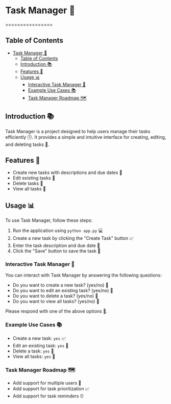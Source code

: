 # Task Manager 📝
================

Table of Contents
-----------------

- [Task Manager 📝](#task-manager-)
  - [Table of Contents](#table-of-contents)
  - [Introduction 📚](#introduction-)
  - [Features 🎉](#features-)
  - [Usage 📊](#usage-)
    - [Interactive Task Manager 🤔](#interactive-task-manager-)
    - [Example Use Cases 📚](#example-use-cases-)
    - [Task Manager Roadmap 🗺️](#task-manager-roadmap-️)

## Introduction 📚
 Task Manager is a project designed to help users manage their tasks efficiently 🕒. It provides a simple and intuitive interface for creating, editing, and deleting tasks 📝.

## Features 🎉

* Create new tasks with descriptions and due dates 📅
* Edit existing tasks 📝
* Delete tasks 🚮
* View all tasks 👀

## Usage 📊

To use Task Manager, follow these steps:

1. Run the application using `python app.py` 💻
2. Create a new task by clicking the "Create Task" button 📈
3. Enter the task description and due date 📅
4. Click the "Save" button to save the task 💾

### Interactive Task Manager 🤔

You can interact with Task Manager by answering the following questions:

* Do you want to create a new task? (yes/no) 🤔
* Do you want to edit an existing task? (yes/no) 🤔
* Do you want to delete a task? (yes/no) 🤔
* Do you want to view all tasks? (yes/no) 🤔

Please respond with one of the above options 📝.

### Example Use Cases 📚

* Create a new task: `yes` 📈
* Edit an existing task: `yes` 📝
* Delete a task: `yes` 🚮
* View all tasks: `yes` 👀


### Task Manager Roadmap 🗺️

* Add support for multiple users 👥
* Add support for task prioritization 📈
* Add support for task reminders ⏰